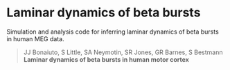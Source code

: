 Laminar dynamics of beta bursts
=======================

Simulation and analysis code for inferring laminar dynamics of beta bursts in human MEG data.

> JJ Bonaiuto, S Little, SA Neymotin, SR Jones, GR Barnes, S Bestmann<br>
> **Laminar dynamics of beta bursts in human motor cortex**<br>
